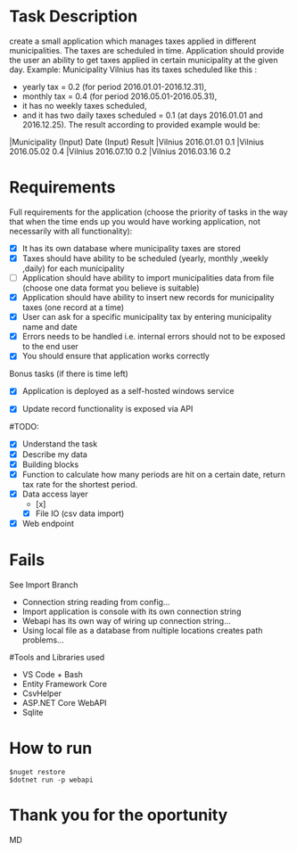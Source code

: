 # Task Description

create a small application which manages taxes applied in different municipalities.
The taxes are scheduled in time. Application should provide the user an ability to get taxes applied in
certain municipality at the given day.
Example: Municipality Vilnius has its taxes scheduled like this :
- yearly tax = 0.2 (for period 2016.01.01-2016.12.31),
- monthly tax = 0.4 (for period 2016.05.01-2016.05.31),
- it has no weekly taxes scheduled,
- and it has two daily taxes scheduled = 0.1 (at days 2016.01.01 and 2016.12.25).
The result according to provided example would be:

|Municipality (Input)  Date (Input) Result
|Vilnius               2016.01.01   0.1
|Vilnius               2016.05.02   0.4
|Vilnius               2016.07.10   0.2
|Vilnius               2016.03.16   0.2


# Requirements

Full requirements for the application (choose the priority of tasks in the way that when the time ends
up you would have working application, not necessarily with all functionality):

- [x] It has its own database where municipality taxes are stored
- [x] Taxes should have ability to be scheduled (yearly, monthly ,weekly ,daily) for each municipality
- [ ] Application should have ability to import municipalities data from file (choose one data format you believe is suitable)
- [x] Application should have ability to insert new records for municipality taxes (one record at a time) 
- [x] User can ask for a specific municipality tax by entering municipality name and date
- [x] Errors needs to be handled i.e. internal errors should not to be exposed to the end user
- [x] You should ensure that application works correctly

Bonus tasks (if there is time left)
- [x] Application is deployed as a self-hosted windows service
- [x] Update record functionality is exposed via API


#TODO:

- [x] Understand the task
- [x] Describe my data
- [x] Building blocks
 - [x] Function to calculate how many periods are hit on a certain date, return tax rate for the shortest period.
 - [x] Data access layer 
    - [x] 
    - [x] File IO (csv data import)
 - [x] Web endpoint

# Fails 

See Import Branch
- Connection string reading from config...
- Import application is console with its own connection string
- Webapi has its own way of wiring up connection string...
- Using local file as a database from nultiple locations creates path problems...

#Tools and Libraries used

- VS Code + Bash
- Entity Framework Core
- CsvHelper
- ASP.NET Core WebAPI
- Sqlite

# How to run

```
$nuget restore
$dotnet run -p webapi
```


# Thank you for the oportunity

MD


















